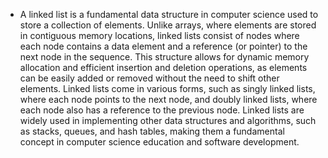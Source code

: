 - A linked list is a fundamental data structure in computer science used to store a collection of elements. Unlike arrays, where elements are stored in contiguous memory locations, linked lists consist of nodes where each node contains a data element and a reference (or pointer) to the next node in the sequence. This structure allows for dynamic memory allocation and efficient insertion and deletion operations, as elements can be easily added or removed without the need to shift other elements. Linked lists come in various forms, such as singly linked lists, where each node points to the next node, and doubly linked lists, where each node also has a reference to the previous node. Linked lists are widely used in implementing other data structures and algorithms, such as stacks, queues, and hash tables, making them a fundamental concept in computer science education and software development.





